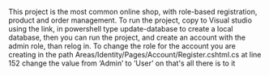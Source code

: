 This project is the most common online shop, with role-based registration, product and order management.
To run the project, copy to Visual studio using the link, in powershell type update-database to create a local database, then you can run the project, and create an account with the admin role, than relog in. To change the role for the account you are creating in the path Areas/Identity/Pages/Account/Register.cshtml.cs at line 152 change the value from ‘Admin’ to ‘User’ on that's all there is to it
